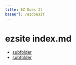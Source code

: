 ```yaml
---
title: EZ Does It
baseurl: /ezdoesit
---
```

# ezsite index.md

- [subfolder](subfolder)
- [subfolder](./subfolder)
